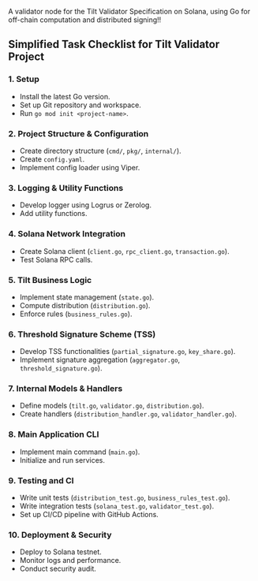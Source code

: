 A validator node for the Tilt Validator Specification on Solana, using Go for off-chain computation and distributed signing!!

## Simplified Task Checklist for Tilt Validator Project

### 1. **Setup**
- Install the latest Go version.
- Set up Git repository and workspace.
- Run `go mod init <project-name>`.

### 2. **Project Structure & Configuration**
- Create directory structure (`cmd/`, `pkg/`, `internal/`).
- Create `config.yaml`.
- Implement config loader using Viper.

### 3. **Logging & Utility Functions**
- Develop logger using Logrus or Zerolog.
- Add utility functions.

### 4. **Solana Network Integration**
- Create Solana client (`client.go`, `rpc_client.go`, `transaction.go`).
- Test Solana RPC calls.

### 5. **Tilt Business Logic**
- Implement state management (`state.go`).
- Compute distribution (`distribution.go`).
- Enforce rules (`business_rules.go`).

### 6. **Threshold Signature Scheme (TSS)**
- Develop TSS functionalities (`partial_signature.go`, `key_share.go`).
- Implement signature aggregation (`aggregator.go`, `threshold_signature.go`).

### 7. **Internal Models & Handlers**
- Define models (`tilt.go`, `validator.go`, `distribution.go`).
- Create handlers (`distribution_handler.go`, `validator_handler.go`).

### 8. **Main Application CLI**
- Implement main command (`main.go`).
- Initialize and run services.

### 9. **Testing and CI**
- Write unit tests (`distribution_test.go`, `business_rules_test.go`).
- Write integration tests (`solana_test.go`, `validator_test.go`).
- Set up CI/CD pipeline with GitHub Actions.

### 10. **Deployment & Security**
- Deploy to Solana testnet.
- Monitor logs and performance.
- Conduct security audit.